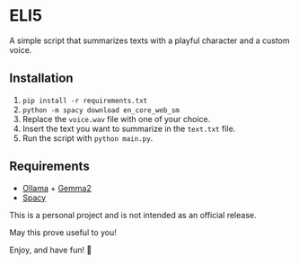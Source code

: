 # ELI5

A simple script that summarizes texts with a playful character and a custom voice.

## Installation
1. `pip install -r requirements.txt`
2. `python -m spacy download en_core_web_sm`
3. Replace the `voice.wav` file with one of your choice.
4. Insert the text you want to summarize in the `text.txt` file.
5. Run the script with `python main.py`.

## Requirements
- [Ollama](https://ollama.com/) + [Gemma2](https://ollama.com/library/gemma2)
- [Spacy](https://spacy.io/)

This is a personal project and is not intended as an official release.

May this prove useful to you!

Enjoy, and have fun! 🎉
